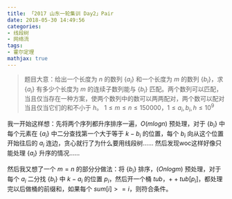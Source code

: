 ```yaml
---
title: 「2017 山东一轮集训 Day2」Pair
date: 2018-05-30 14:49:56
categories:
- 线段树
- 网络流
tags:
- 霍尔定理
mathjax: true
---
```


> 题目大意：给出一个长度为 $n$ 的数列 $\lbrace a_i \rbrace$ 和一个长度为 $m$ 的数列 $\lbrace b_i \rbrace$，求 $\lbrace a_i \rbrace$ 有多少个长度为 $m$ 的连续子数列能与 $\lbrace b_i \rbrace$ 匹配。两个数列可以匹配，当且仅当存在一种方案，使两个数列中的数可以两两配对，两个数可以配对当且仅当它们的和不小于 $h$。
$1≤m≤n≤150000$，$1≤a_i,b_i,h≤10^9$

我一开始这样想：先将两个序列都升序排序一遍，$O(mlogn)$ 预处理，对于 $\lbrace b_i \rbrace$ 中每个元素在 $\lbrace a_i \rbrace$ 中二分查找第一个大于等于 $k-b_i$ 的位置，每个 $b_i$ 向从这个位置开始往后的 $a_i$ 连边，贪心就行了为什么要用线段树…… 然后发现woc这样好像只能处理 $\lbrace a_i \rbrace$ 升序的情况……

然后我又想了一个 $m=n$ 的部分分做法：将 $\lbrace b_i \rbrace$ 排序，$(Onlogm)$ 预处理，对于每个 $a_i$ 二分找 $\lbrace b_i \rbrace$ 中 $k-a_i$ 的位置 $p_i$，然后开一个桶 $tub$，$++tub[p_i]$，都处理完以后做桶的前缀和，如果每个 $sum[i]>=i$，则符合条件。

